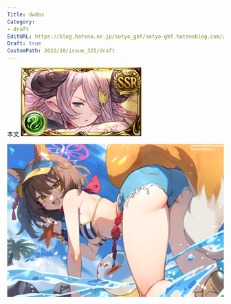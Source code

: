 ```yaml
---
Title: dwdas
Category:
- draft
EditURL: https://blog.hatena.ne.jp/sotyo_gbf/sotyo-gbf.hatenablog.com/atom/entry/4207112889924328263
Draft: true
CustomPath: 2022/10/issue_325/draft
---
```


本文
![画像](image/unnamed.png)

![画像](image/100064209_p0.png)
